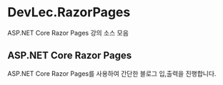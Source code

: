 # DevLec.RazorPages
ASP.NET Core Razor Pages 강의 소스 모음

## ASP.NET Core Razor Pages

ASP.NET Core Razor Pages를 사용하여 간단한 블로그 입,출력을 진행합니다.
